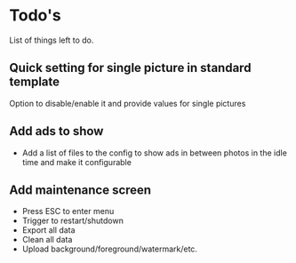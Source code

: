 # Todo's

List of things left to do.

## Quick setting for single picture in standard template

Option to disable/enable it and provide values for single pictures

## Add ads to show

- Add a list of files to the config to show ads in between photos in the idle time and make it configurable

## Add maintenance screen

- Press ESC to enter menu
- Trigger to restart/shutdown
- Export all data
- Clean all data
- Upload background/foreground/watermark/etc.
